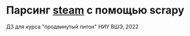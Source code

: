 # Парсинг [steam](https://store.steampowered.com/) с помощью scrapy
ДЗ для курса "продвинутый питон" НИУ ВШЭ, 2022
